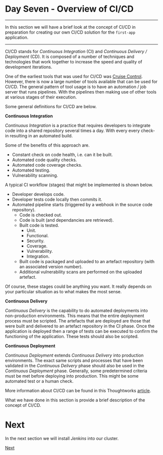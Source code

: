 # Day Seven - Overview of CI/CD

---

In this section we will have a brief look at the concept of CI/CD in preparation for creating our own CI/CD solution for the `first-app` application.

---

CI/CD stands for _Continuous Integration_ (CI) and _Continuous Delivery / Deployment_ (CD).  It is composed of a number of techniques and technologies that work together to increase the speed and quality of development iterations.

One of the earliest tools that was used for CI/CD was [Cruise Control](http://cruisecontrol.sourceforge.net).  However, there is now a large number of tools available that can be used for CI/CD.  The general pattern of tool usage is to have an automation / job server that runs pipelines.  With the pipelines then making use of other tools at various stages of their execution.

Some general definitions for CI/CD are below.

**Continuous Integration**

_Continuous Integration_ is a practice that requires developers to integrate code into a shared repository several times a day.  With every every check-in resulting in an automated build.

Some of the benefits of this approach are.

* Constant check on code health, i.e. can it be built.
* Automated code quality checks.
* Automated code coverage checks.
* Automated testing.
* Vulnerability scanning.

A typical CI workflow (stages) that might be implemented is shown below.

* Developer develops code.
* Developer tests code locally then commits it.
* Automated pipeline starts (triggered by a webhook in the source code repository).
    * Code is checked out.
    * Code is built (and dependancies are retrieved).
    * Built code is tested.
        * Unit.
        * Functional.
        * Security.
        * Coverage.
        * Vulnerability.
        * Integration.
    * Built code is packaged and uploaded to an artefact repository (with an associated version number).
    * Additional vulnerability scans are performed on the uploaded artefact.

Of course, these stages could be anything you want.  It really depends on your particular situation as to what makes the most sense.


**Continuous Delivery** 

_Continuous Delivery_ is the capability to do automated deployments into non-production environments.  This means that the entire deployment process must be scripted.  The artefacts that are deployed are those that were built and delivered to an artefact repository in the CI phase.  Once the application is deployed then a range of tests can be executed to confirm the functioning of the application.  These tests should also be scripted.

**Continuous Deployment**  

_Continuous Deployment_ extends _Continuous Delivery_ into production environments.  The exact same scripts and processes that have been validated in the _Continuous Delivery_ phase should also be used in the _Continuous Deployment_ phase.  Generally, some predetermined criteria must be met before deploying into production.  This might be some automated test or a human check.


More information about CI/CD can be found in this Thoughtworks [article](https://www.thoughtworks.com/continuous-integration).


What we have done in this section is provide a brief description of the concept of CI/CD.


# Next

In the next section we will install _Jenkins_ into our cluster.

[Next](07-03.md)
